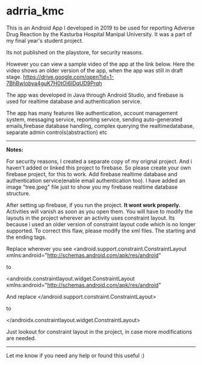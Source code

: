 # adrria_kmc

This is an Android App I developed in 2019 to be used for reporting Adverse Drug Reaction by the Kasturba Hospital Manipal University. It was a part of my final year's student project.

Its not published on the playstore, for security reasons. 

However you can view a sample video of the app at the link below. Here the video shows an older version of the app, when the app was still in draft stage. 
https://drive.google.com/open?id=1-7BhBwIobya4guK7H0tOi6IDqUD9Prqh

The app was developed in Java through Android Studio, and firebase is used for realtime database and authentication service.

The app has many features like authentication, account management system, messaging service, reporting service, sending auto-generated emails,firebase database handling, complex querying the realtimedatabase, separate admin controls(abstraction) etc 

-------------
**Notes:**

For security reasons, I created a separate copy of my orignal project. And i haven't added or linked this project to firebase. So please create your own firebase project, for this to work.
Add firebase realtime database and authentication service(enable email authentication too). 
I have added an image "tree.jpeg" file just to show you my firebase realtime database structure. 

After setting up firebase, if you run the project. **It wont work properly.** Activities will vanish as soon as you open them.
You will have to modify the layouts in the project wherever an activity uses constraint layout. Its because i used an older version of constraint layout code which is no longer supported. To correct this flaw, please modify the xml files. The starting and the ending tags.

Replace wherever you see 
<android.support.constraint.ConstraintLayout xmlns:android="http://schemas.android.com/apk/res/android" 

to

<androidx.constraintlayout.widget.ConstraintLayout xmlns:android="http://schemas.android.com/apk/res/android"

And replace
</android.support.constraint.ConstraintLayout>

to

</androidx.constraintlayout.widget.ConstraintLayout>

Just lookout for constraint layout in the project, in case more modifications are needed.

--------

Let me know if you need any help or found this useful :)


